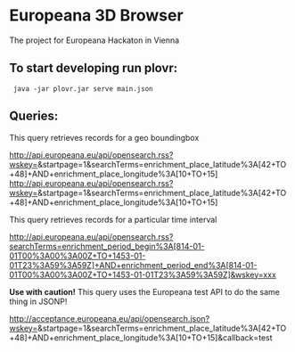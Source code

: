 # Europeana 3D Browser

The project for Europeana Hackaton in Vienna

## To start developing run plovr:

     java -jar plovr.jar serve main.json

## Queries:

This query retrieves records for a geo boundingbox

http://api.europeana.eu/api/opensearch.rss?wskey=<API-KEY>&startpage=1&searchTerms=enrichment_place_latitude%3A[42+TO+48]+AND+enrichment_place_longitude%3A[10+TO+15]
http://api.europeana.eu/api/opensearch.rss?wskey=<API-KEY>&startpage=1&searchTerms=enrichment_place_latitude%3A[42+TO+48]+AND+enrichment_place_longitude%3A[10+TO+15]

This query retrieves records for a particular time interval

http://api.europeana.eu/api/opensearch.rss?searchTerms=enrichment_period_begin%3A[814-01-01T00%3A00%3A00Z+TO+1453-01-01T23%3A59%3A59Z]+AND+enrichment_period_end%3A[814-01-01T00%3A00%3A00Z+TO+1453-01-01T23%3A59%3A59Z]&wskey=xxx

__Use with caution!__ This query uses the Europeana test API to do the same thing in JSONP!

http://acceptance.europeana.eu/api/opensearch.json?wskey=<API-KEY>&startpage=1&searchTerms=enrichment_place_latitude%3A[42+TO+48]+AND+enrichment_place_longitude%3A[10+TO+15]&callback=test

